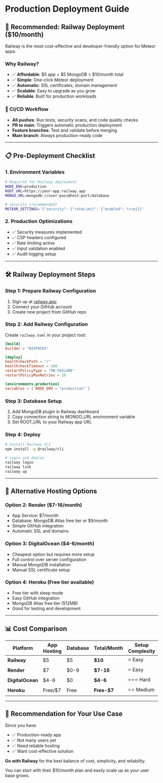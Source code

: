 # Production Deployment Guide

## 🚀 Recommended: Railway Deployment ($10/month)

Railway is the most cost-effective and developer-friendly option for Meteor apps.

### **Why Railway?**
- ✅ **Affordable**: $5 app + $5 MongoDB = $10/month total
- ✅ **Simple**: One-click Meteor deployment
- ✅ **Automatic**: SSL certificates, domain management
- ✅ **Scalable**: Easy to upgrade as you grow
- ✅ **Reliable**: Built for production workloads

### **🔄 CI/CD Workflow**
- **All pushes**: Run tests, security scans, and code quality checks
- **PR to main**: Triggers automatic production deployment
- **Feature branches**: Test and validate before merging
- **Main branch**: Always production-ready code

---

## 📋 **Pre-Deployment Checklist**

### **1. Environment Variables**
```bash
# Required for Railway deployment
NODE_ENV=production
ROOT_URL=https://your-app.railway.app
MONGO_URL=mongodb://user:pass@host:port/database

# Security (recommended)
METEOR_SETTINGS='{"security": {"rateLimit": {"enabled": true}}}'
```

### **2. Production Optimizations**
- ✅ Security measures implemented
- ✅ CSP headers configured
- ✅ Rate limiting active
- ✅ Input validation enabled
- ✅ Audit logging setup

---

## 🛠 **Railway Deployment Steps**

### **Step 1: Prepare Railway Configuration**
1. Sign up at [railway.app](https://railway.app)
2. Connect your GitHub account
3. Create new project from GitHub repo

### **Step 2: Add Railway Configuration**
Create `railway.toml` in your project root:

```toml
[build]
builder = "NIXPACKS"

[deploy]
healthcheckPath = "/"
healthcheckTimeout = 100
restartPolicyType = "ON_FAILURE"
restartPolicyMaxRetries = 10

[environments.production]
variables = { NODE_ENV = "production" }
```

### **Step 3: Database Setup**
1. Add MongoDB plugin in Railway dashboard
2. Copy connection string to MONGO_URL environment variable
3. Set ROOT_URL to your Railway app URL

### **Step 4: Deploy**
```bash
# Install Railway CLI
npm install -g @railway/cli

# Login and deploy
railway login
railway link
railway up
```

---

## 🔄 **Alternative Hosting Options**

### **Option 2: Render ($7-16/month)**
- App Service: $7/month
- Database: MongoDB Atlas free tier or $9/month
- Simple GitHub integration
- Automatic SSL and domains

### **Option 3: DigitalOcean ($4-6/month)**
- Cheapest option but requires more setup
- Full control over server configuration
- Manual MongoDB installation
- Manual SSL certificate setup

### **Option 4: Heroku (Free tier available)**
- Free tier with sleep mode
- Easy GitHub integration
- MongoDB Atlas free tier (512MB)
- Good for testing and development

---

## 📊 **Cost Comparison**

| Platform | App Hosting | Database | Total/Month | Setup Complexity |
|----------|-------------|----------|-------------|------------------|
| **Railway** | $5 | $5 | **$10** | ⭐ Easy |
| **Render** | $7 | $0-9 | **$7-16** | ⭐ Easy |
| **DigitalOcean** | $4-6 | $0 | **$4-6** | ⭐⭐⭐ Hard |
| **Heroku** | Free/$7 | Free | **Free-$7** | ⭐⭐ Medium |

---

## 🎯 **Recommendation for Your Use Case**

Since you have:
- ✅ Production-ready app
- ✅ Not many users yet
- ✅ Need reliable hosting
- ✅ Want cost-effective solution

**Go with Railway** for the best balance of cost, simplicity, and reliability.

You can start with their $10/month plan and easily scale up as your user base grows.